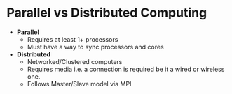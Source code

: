 # Parallel vs Distributed Computing
- **Parallel**
	- Requires at least 1+ processors
	- Must have a way to sync processors and cores
- **Distributed**
	- Networked/Clustered computers
	- Requires media i.e. a connection is required be it a wired or wireless one.
	- Follows Master/Slave model via MPI